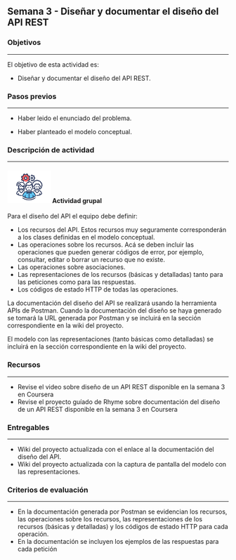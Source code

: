 ## Semana 3 - Diseñar y documentar el diseño del API REST

### Objetivos

---

El objetivo de esta actividad es:

- Diseñar y documentar el diseño del API REST.

### Pasos previos

---

- Haber leido el enunciado del problema.

- Haber planteado el modelo conceptual.

### Descripción de actividad

---

#### ![](./../../assets/images/grupo.png) Actividad grupal

Para el diseño del API el equipo debe definir:

- Los recursos del API. Estos recursos muy seguramente corresponderán a los clases definidas en el modelo conceptual.
- Las operaciones sobre los recursos. Acá se deben incluir las operaciones que pueden generar códigos de error, por ejemplo, consultar, editar o borrar un recurso que no existe.
- Las operaciones sobre asociaciones. 
- Las representaciones de los recursos (básicas y detalladas) tanto para las peticiones como para las respuestas.
- Los códigos de estado HTTP de todas las operaciones. 

La documentación del diseño del API se realizará usando la herramienta APIs de Postman. Cuando la documentación del diseño se haya generado se tomará la URL generada por Postman y se incluirá en la sección correspondiente en la wiki del proyecto. 

El modelo con las representaciones (tanto básicas como detalladas) se incluirá en la sección correspondiente en la wiki del proyecto. 

### Recursos

---

- Revise el video sobre diseño de un API REST disponible en la semana 3 en Coursera
- Revise el proyecto guíado de Rhyme sobre documentación del diseño de un API REST disponible en la semana 3 en Coursera

### Entregables

---

- Wiki del proyecto actualizada con el enlace al la documentación del diseño del API.
- Wiki del proyecto actualizada con la captura de pantalla del modelo con las representaciones. 

### Criterios de evaluación

---

- En la documentación generada por Postman se evidencian los recursos, las operaciones sobre los recursos, las representaciones de los recursos (básicas y detalladas) y los códigos de estado HTTP para cada operación. 
- En la documentación se incluyen los ejemplos de las respuestas para cada petición

